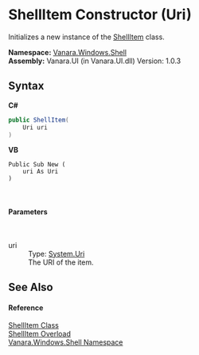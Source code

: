 # ShellItem Constructor (Uri)
 

Initializes a new instance of the <a href="5c5b3136-e459-f05f-b518-8ce7de68d0ca">ShellItem</a> class.

**Namespace:**&nbsp;<a href="be182789-447d-1423-b31f-7fd1f1f04ab2">Vanara.Windows.Shell</a><br />**Assembly:**&nbsp;Vanara.UI (in Vanara.UI.dll) Version: 1.0.3

## Syntax

**C#**<br />
``` C#
public ShellItem(
	Uri uri
)
```

**VB**<br />
``` VB
Public Sub New ( 
	uri As Uri
)
```

<br />

#### Parameters
&nbsp;<dl><dt>uri</dt><dd>Type: <a href="http://msdn2.microsoft.com/en-us/library/txt7706a" target="_blank">System.Uri</a><br />The URI of the item.</dd></dl>

## See Also


#### Reference
<a href="5c5b3136-e459-f05f-b518-8ce7de68d0ca">ShellItem Class</a><br /><a href="8836fcc2-b63b-9f6f-dcaa-c9374e5d7e7b">ShellItem Overload</a><br /><a href="be182789-447d-1423-b31f-7fd1f1f04ab2">Vanara.Windows.Shell Namespace</a><br />